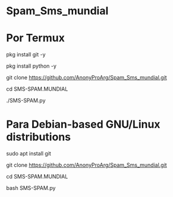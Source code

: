 # Spam_Sms_mundial

# Por Termux



pkg install git -y 

pkg install python -y 

git clone https://github.com/AnonyProArg/Spam_Sms_mundial.git

cd SMS-SPAM.MUNDIAL

./SMS-SPAM.py




# Para Debian-based GNU/Linux distributions



sudo apt install git

git clone https://github.com/AnonyProArg/Spam_Sms_mundial.git

cd SMS-SPAM.MUNDIAL

bash SMS-SPAM.py

